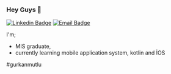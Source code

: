 ### Hey Guys 👋





[![Linkedin Badge](https://img.shields.io/badge/Gürkan%20Mutlu-0077B5?style=flat-square&logo=linkedin&logoColor=white)](https://www.linkedin.com/in/gürkan-mutlu-a40899210// "Connect on Linkedin")
[![Email Badge](https://img.shields.io/badge/gurrkaaaaaan@gmail.com-c71610?style=flat-square&logo=gmail&logoColor=white)](mailto:gurrkaaaaaan@gmail.com "Connect by Email")



I'm;

- MIS graduate,
- currently learning mobile application system, kotlin and İOS







#gurkanmutlu

